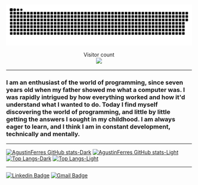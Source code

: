 <a href=#><img src="gif.svg"></a>

<p align="center"> 
  Visitor count<br>
  <img src="https://profile-counter.glitch.me/AgustinFerres/count.svg" />
</p>

<hr/>

### I am an enthusiast of the world of programming, since seven years old when my father showed me what a computer was. I was rapidly intrigued by how everything worked and how it'd understand what I wanted to do. Today I find myself discovering the world of programming, and little by little getting the answers I sought in my childhood. I am always eager to learn, and I think I am in constant development, technically and mentally.

<hr/>

[![AgustinFerres GitHub stats-Dark](https://github-stats-agustinferres.vercel.app/api?username=AgustinFerres&show_icons=true&theme=transparent&text_color=fff&title_color=fff&icon_color=f7c214&hide_border=true&include_all_commits=true&hide=issues&count_private=true)](https://github.com/anuraghazra/github-readme-stats#gh-dark-mode-only)
[![AgustinFerres GitHub stats-Light](https://github-stats-agustinferres.vercel.app/api?username=AgustinFerres&show_icons=true&theme=tokyonight&hide_border=true&hide=contribs)](https://github.com/anuraghazra/github-readme-stats#gh-light-mode-only)
[![Top Langs-Dark](https://github-stats-agustinferres.vercel.app/api/top-langs/?username=AgustinFerres&text_color=fff&title_color=fff&hide_border=true&theme=transparent&layout=compact)](https://github.com/anuraghazra/github-readme-stats#gh-dark-mode-only)
[![Top Langs-Light](https://github-stats-agustinferres.vercel.app/api/top-langs/?username=AgustinFerres&hide_border=true&theme=tokyonight&layout=compact)](https://github.com/anuraghazra/github-readme-stats#gh-light-mode-only)

<hr/>

[![Linkedin Badge](https://img.shields.io/badge/-Agustin_Ferres-blue?style=flat&logo=Linkedin&logoColor=white&link=https://www.linkedin.com/in/agustinferres/)](https://www.linkedin.com/in/agustinferres/)
[![Gmail Badge](https://img.shields.io/badge/-agustinferres4403@gmail.com-d14836?style=flat&logo=gmail&logoColor=white&link=mailto:agustinferres4403@gmail.com)](mailto:agustinferres4403@gmail.com)
